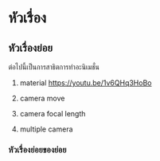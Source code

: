 # หัวเรื่อง

## หัวเรื่องย่อย

ต่อไปนี้เป็นการสาธิตการทำอะนิเมชั่น
1. material
  <https://youtu.be/1v6QHq3HoBo>

3. camera move
4. camera focal length
5. multiple camera

### หัวเรื่องย่อยของย่อย
